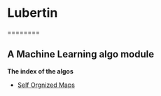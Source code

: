 # Lubertin
========

## A Machine Learning algo module

**The index of the algos**
* [Self Orgnized Maps](https://github.com/Codegass/Lubertin/blob/master/self_orgnized_maps.py)
